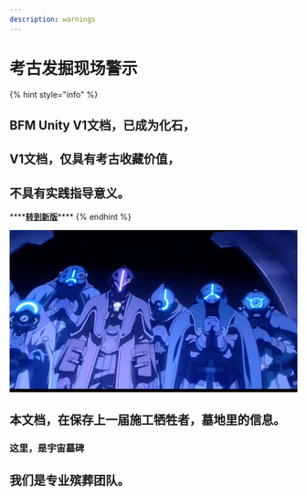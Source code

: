```yaml
---
description: warnings
---
```


# 考古发掘现场警示

{% hint style="info" %}
## **BFM Unity V1文档，已成为化石，**

## **V1文档，仅具有考古收藏价值，**

## **不具有实践指导意义。**

\*\*\*\*[**转到新版**](https://www.bfm-unity.com/)\*\*\*\*
{% endhint %}

![](.gitbook/assets/9lddq5-60urxrz7it3cs1hc-u0.png)

## 本文档，在保存上一届施工牺牲者，墓地里的信息。

### 这里，是宇宙墓碑

## 我们是专业殡葬团队。

